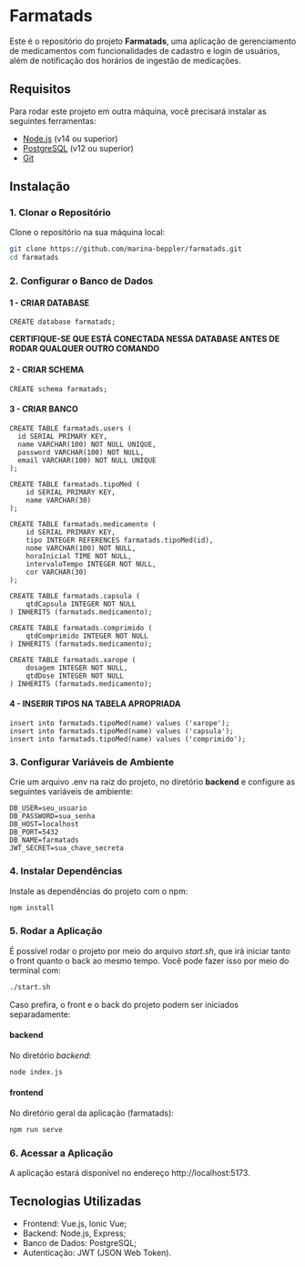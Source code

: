 # Farmatads

Este é o repositório do projeto **Farmatads**, uma aplicação de gerenciamento de medicamentos com funcionalidades de cadastro e login de usuários, além de notificação dos horários de ingestão de medicações.

## Requisitos

Para rodar este projeto em outra máquina, você precisará instalar as seguintes ferramentas:

- [Node.js](https://nodejs.org/) (v14 ou superior)
- [PostgreSQL](https://www.postgresql.org/) (v12 ou superior)
- [Git](https://git-scm.com/)

## Instalação

### 1. Clonar o Repositório

Clone o repositório na sua máquina local:

```bash
git clone https://github.com/marina-beppler/farmatads.git
cd farmatads
```
### 2. Configurar o Banco de Dados
#### 1 - CRIAR DATABASE

```
CREATE database farmatads;
```

**CERTIFIQUE-SE QUE ESTÁ CONECTADA NESSA DATABASE ANTES DE RODAR QUALQUER OUTRO COMANDO**

#### 2 - CRIAR SCHEMA

```
CREATE schema farmatads;
```

#### 3 - CRIAR BANCO

```
CREATE TABLE farmatads.users (
  id SERIAL PRIMARY KEY,
  name VARCHAR(100) NOT NULL UNIQUE,
  password VARCHAR(100) NOT NULL,
  email VARCHAR(100) NOT NULL UNIQUE
);

CREATE TABLE farmatads.tipoMed (
    id SERIAL PRIMARY KEY,
    name VARCHAR(30)
);

CREATE TABLE farmatads.medicamento (
    id SERIAL PRIMARY KEY,
    tipo INTEGER REFERENCES farmatads.tipoMed(id),
    nome VARCHAR(100) NOT NULL,
    horaInicial TIME NOT NULL,
    intervaloTempo INTEGER NOT NULL,
    cor VARCHAR(30)
);

CREATE TABLE farmatads.capsula (
    qtdCapsula INTEGER NOT NULL
) INHERITS (farmatads.medicamento);

CREATE TABLE farmatads.comprimido (
    qtdComprimido INTEGER NOT NULL
) INHERITS (farmatads.medicamento);

CREATE TABLE farmatads.xarope (
    dosagem INTEGER NOT NULL,
    qtdDose INTEGER NOT NULL
) INHERITS (farmatads.medicamento);
```

#### 4 - INSERIR TIPOS NA TABELA APROPRIADA

```
insert into farmatads.tipoMed(name) values ('xarope');
insert into farmatads.tipoMed(name) values ('capsula');
insert into farmatads.tipoMed(name) values ('comprimido');
```
### 3. Configurar Variáveis de Ambiente
Crie um arquivo .env na raiz do projeto, no diretório **backend** e configure as seguintes variáveis de ambiente:

```env
DB_USER=seu_usuario
DB_PASSWORD=sua_senha
DB_HOST=localhost
DB_PORT=5432
DB_NAME=farmatads
JWT_SECRET=sua_chave_secreta
```
### 4. Instalar Dependências

Instale as dependências do projeto com o npm:

```bash
npm install
```
### 5. Rodar a Aplicação

É possível rodar o projeto por meio do arquivo *start.sh*, que irá iniciar tanto o front quanto o back ao mesmo tempo. Você pode fazer isso por meio do terminal com:

```bash
./start.sh
```
Caso prefira, o front e o back do projeto podem ser iniciados separadamente:

#### backend
No diretório *backend*:

```bash
node index.js
```

#### frontend
No diretório geral da aplicação (farmatads):

```bash
npm run serve
```
### 6. Acessar a Aplicação
A aplicação estará disponível no endereço http://localhost:5173.

## Tecnologias Utilizadas
* Frontend: Vue.js, Ionic Vue;
* Backend: Node.js, Express;
* Banco de Dados: PostgreSQL;
* Autenticação: JWT (JSON Web Token).


